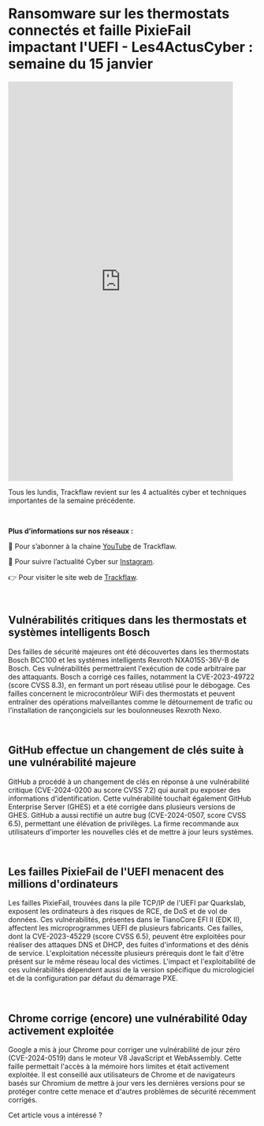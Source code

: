 # Ransomware sur les thermostats connectés et faille PixieFail impactant l'UEFI - Les4ActusCyber : semaine du 15 janvier

    
<div class="flex-container">
   <div class="flex-items">
   <iframe width="456" height="811" src="https://www.youtube.com/embed/KEBLewfxv28" title="#Les4ActusCyber - Semaine du 15 janvier" frameborder="0" allow="accelerometer; autoplay; clipboard-write; encrypted-media; gyroscope; picture-in-picture; web-share" allowfullscreen></iframe>
   </div>

   <div class="flex-items">
      <p>Tous les lundis, Trackflaw revient sur les 4 actualités cyber et techniques importantes de la semaine précédente.</p>
      <br>
      <p><strong>Plus d’informations sur nos réseaux :</strong></p>
      <p>🔴 Pour s’abonner à la chaine <a href="https://www.youtube.com/@trackflaw" target="_blank" rel="noopener noreffer ">YouTube</a> de Trackflaw.</p>
      <p>📸 Pour suivre l’actualité Cyber sur <a href="https://www.instagram.com/trackflaw/" target="_blank" rel="noopener noreffer ">Instagram</a>.</p>
      <p>👉 Pour visiter le site web de <a href="https://trackflaw.com" target="_blank" rel="noopener noreffer ">Trackflaw</a>.</p>
   </div>
</div>

    
<br>

## Vulnérabilités critiques dans les thermostats et systèmes intelligents Bosch

Des failles de sécurité majeures ont été découvertes dans les thermostats Bosch BCC100 et les systèmes intelligents Rexroth NXA015S-36V-B de Bosch. Ces vulnérabilités permettraient l'exécution de code arbitraire par des attaquants. Bosch a corrigé ces failles, notamment la CVE-2023-49722 (score CVSS 8.3), en fermant un port réseau utilisé pour le débogage.
Ces failles concernent le microcontrôleur WiFi des thermostats et peuvent entraîner des opérations malveillantes comme le détournement de trafic ou l'installation de rançongiciels sur les boulonneuses Rexroth Nexo.



<br>

## GitHub effectue un changement de clés suite à une vulnérabilité majeure

GitHub a procédé à un changement de clés en réponse à une vulnérabilité critique (CVE-2024-0200 au score CVSS 7.2) qui aurait pu exposer des informations d'identification. Cette vulnérabilité touchait également GitHub Enterprise Server (GHES) et a été corrigée dans plusieurs versions de GHES.
GitHub a aussi rectifié un autre bug (CVE-2024-0507, score CVSS 6.5), permettant une élévation de privilèges. La firme recommande aux utilisateurs d'importer les nouvelles clés et de mettre à jour leurs systèmes.


<br>

## Les failles PixieFail de l'UEFI menacent des millions d'ordinateurs

Les failles PixieFail, trouvées dans la pile TCP/IP de l'UEFI par Quarkslab, exposent les ordinateurs à des risques de RCE, de DoS et de vol de données. Ces vulnérabilités, présentes dans le TianoCore EFI II (EDK II), affectent les microprogrammes UEFI de plusieurs fabricants.
Ces failles, dont la CVE-2023-45229 (score CVSS 6.5), peuvent être exploitées pour réaliser des attaques DNS et DHCP, des fuites d'informations et des dénis de service. L'exploitation nécessite plusieurs prérequis dont le fait d'être présent sur le même réseau local des victimes. L'impact et l'exploitabilité de ces vulnérabilités dépendent aussi de la version spécifique du micrologiciel et de la configuration par défaut du démarrage PXE.


<br>

## Chrome corrige (encore) une vulnérabilité 0day activement exploitée

Google a mis à jour Chrome pour corriger une vulnérabilité de jour zéro (CVE-2024-0519) dans le moteur V8 JavaScript et WebAssembly. Cette faille permettait l'accès à la mémoire hors limites et était activement exploitée.
Il est conseillé aux utilisateurs de Chrome et de navigateurs basés sur Chromium de mettre à jour vers les dernières versions pour se protéger contre cette menace et d'autres problèmes de sécurité récemment corrigés.


Cet article vous a intéressé ?


